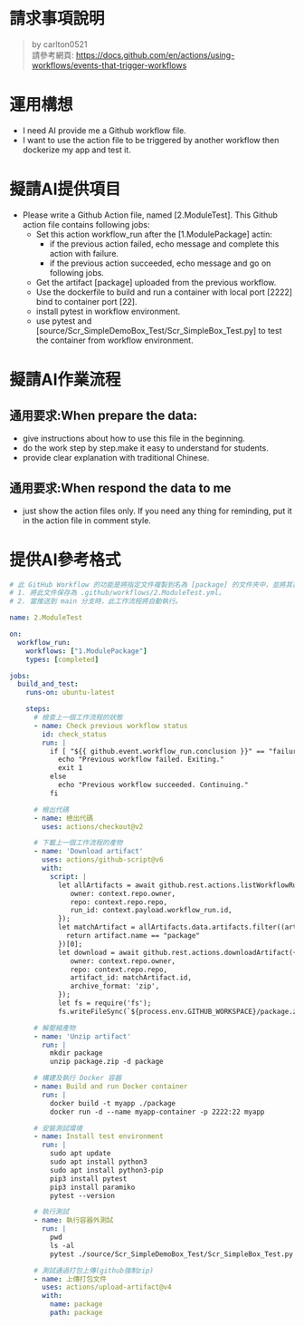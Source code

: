 請求事項說明
========
> by carlton0521<br/>
> 請參考網頁: https://docs.github.com/en/actions/using-workflows/events-that-trigger-workflows

# 運用構想

- I need AI provide me a Github workflow file. 
- I want to use the action file to be triggered by another workflow then dockerize my app and test it. 

# 擬請AI提供項目

- Please write a Github Action file, named [2.ModuleTest]. This Github action file contains following jobs:
  * Set this action workflow_run after the [1.ModulePackage] actin:
    - if the previous action failed, echo message and complete this action with failure.
    - if the previous action succeeded, echo message and go on following jobs.
  * Get the artifact [package] uploaded from the previous workflow.  
  * Use the dockerfile to build and run a container with local port [2222] bind to container port [22].
  * install pytest in workflow environment.
  * use pytest and [source/Scr_SimpleDemoBox_Test/Scr_SimpleBox_Test.py] to test the container from workflow environment.

# 擬請AI作業流程

## 通用要求:When prepare the data:
- give instructions about how to use this file in the beginning.
- do the work step by step.make it easy to understand for students.
- provide clear explanation with traditional Chinese.

## 通用要求:When respond the data to me
- just show the action files only. If you need any thing for reminding, put it in the action file in comment style.

# 提供AI參考格式

```yaml
# 此 GitHub Workflow 的功能是將指定文件複製到名為 [package] 的文件夾中，並將其打包成 ZIP 文件，以供後續工作流程使用。使用說明：
# 1. 將此文件保存為 .github/workflows/2.ModuleTest.yml。
# 2. 當推送到 main 分支時，此工作流程將自動執行。

name: 2.ModuleTest

on:
  workflow_run:
    workflows: ["1.ModulePackage"]
    types: [completed]

jobs:
  build_and_test:
    runs-on: ubuntu-latest

    steps:
      # 檢查上一個工作流程的狀態
      - name: Check previous workflow status
        id: check_status
        run: |
          if [ "${{ github.event.workflow_run.conclusion }}" == "failure" ]; then
            echo "Previous workflow failed. Exiting."
            exit 1
          else
            echo "Previous workflow succeeded. Continuing."
          fi

      # 檢出代碼
      - name: 檢出代碼
        uses: actions/checkout@v2

      # 下載上一個工作流程的產物
      - name: 'Download artifact'
        uses: actions/github-script@v6
        with:
          script: |
            let allArtifacts = await github.rest.actions.listWorkflowRunArtifacts({
               owner: context.repo.owner,
               repo: context.repo.repo,
               run_id: context.payload.workflow_run.id,
            });
            let matchArtifact = allArtifacts.data.artifacts.filter((artifact) => {
              return artifact.name == "package"
            })[0];
            let download = await github.rest.actions.downloadArtifact({
               owner: context.repo.owner,
               repo: context.repo.repo,
               artifact_id: matchArtifact.id,
               archive_format: 'zip',
            });
            let fs = require('fs');
            fs.writeFileSync(`${process.env.GITHUB_WORKSPACE}/package.zip`, Buffer.from(download.data));

      # 解壓縮產物
      - name: 'Unzip artifact'
        run: |  
          mkdir package
          unzip package.zip -d package

      # 構建及執行 Docker 容器
      - name: Build and run Docker container
        run: |
          docker build -t myapp ./package
          docker run -d --name myapp-container -p 2222:22 myapp

      # 安裝測試環境 
      - name: Install test environment
        run: |
          sudo apt update
          sudo apt install python3
          sudo apt install python3-pip
          pip3 install pytest
          pip3 install paramiko
          pytest --version

      # 執行測試
      - name: 執行容器外測試
        run: |  
          pwd
          ls -al
          pytest ./source/Scr_SimpleDemoBox_Test/Scr_SimpleBox_Test.py

      # 測試通過打包上傳(github強制zip)
      - name: 上傳打包文件
        uses: actions/upload-artifact@v4
        with:
          name: package 
          path: package
```